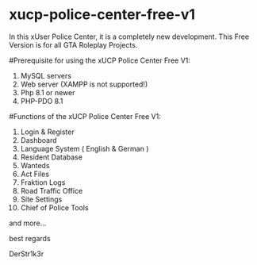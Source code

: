 # xucp-police-center-free-v1
 In this xUser Police Center, it is a completely new development. This Free Version is for all GTA Roleplay Projects.

#Prerequisite for using the xUCP Police Center Free V1:

1. MySQL servers
2. Web server (XAMPP is not supported!)
3. Php 8.1 or newer
4. PHP-PDO 8.1

#Functions of the xUCP Police Center Free V1:

  1. Login & Register
  2. Dashboard
  3. Language System ( English & German ) 
  4. Resident Database 
  5. Wanteds 
  6. Act Files 
  7. Fraktion Logs
  8. Road Traffic Office
  9. Site Settings
 10. Chief of Police Tools

 
and more... 
 
 
best regards

DerStr1k3r 
